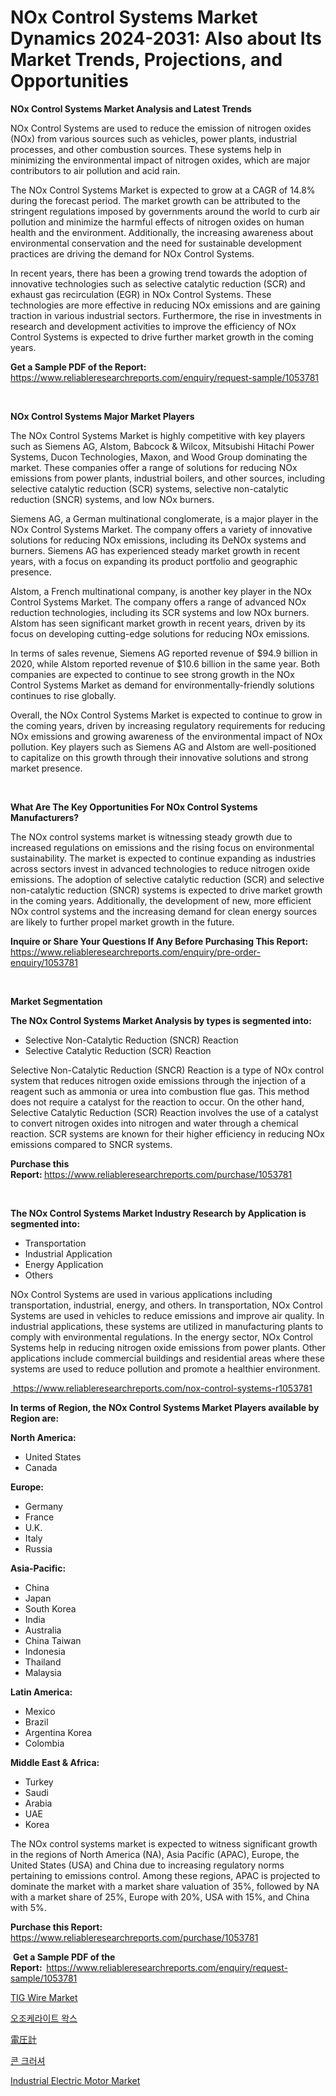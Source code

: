 <p><h1>NOx Control Systems Market Dynamics 2024-2031: Also about Its Market Trends, Projections, and Opportunities</h1></p><p><strong>NOx Control Systems Market Analysis and Latest Trends</strong></p>
<p><p>NOx Control Systems are used to reduce the emission of nitrogen oxides (NOx) from various sources such as vehicles, power plants, industrial processes, and other combustion sources. These systems help in minimizing the environmental impact of nitrogen oxides, which are major contributors to air pollution and acid rain.</p><p>The NOx Control Systems Market is expected to grow at a CAGR of 14.8% during the forecast period. The market growth can be attributed to the stringent regulations imposed by governments around the world to curb air pollution and minimize the harmful effects of nitrogen oxides on human health and the environment. Additionally, the increasing awareness about environmental conservation and the need for sustainable development practices are driving the demand for NOx Control Systems.</p><p>In recent years, there has been a growing trend towards the adoption of innovative technologies such as selective catalytic reduction (SCR) and exhaust gas recirculation (EGR) in NOx Control Systems. These technologies are more effective in reducing NOx emissions and are gaining traction in various industrial sectors. Furthermore, the rise in investments in research and development activities to improve the efficiency of NOx Control Systems is expected to drive further market growth in the coming years.</p></p>
<p><strong>Get a Sample PDF of the Report:&nbsp;</strong> <a href="https://www.reliableresearchreports.com/enquiry/request-sample/1053781">https://www.reliableresearchreports.com/enquiry/request-sample/1053781</a></p>
<p>&nbsp;</p>
<p><strong>NOx Control Systems Major Market Players</strong></p>
<p><p>The NOx Control Systems Market is highly competitive with key players such as Siemens AG, Alstom, Babcock & Wilcox, Mitsubishi Hitachi Power Systems, Ducon Technologies, Maxon, and Wood Group dominating the market. These companies offer a range of solutions for reducing NOx emissions from power plants, industrial boilers, and other sources, including selective catalytic reduction (SCR) systems, selective non-catalytic reduction (SNCR) systems, and low NOx burners.</p><p>Siemens AG, a German multinational conglomerate, is a major player in the NOx Control Systems Market. The company offers a variety of innovative solutions for reducing NOx emissions, including its DeNOx systems and burners. Siemens AG has experienced steady market growth in recent years, with a focus on expanding its product portfolio and geographic presence.</p><p>Alstom, a French multinational company, is another key player in the NOx Control Systems Market. The company offers a range of advanced NOx reduction technologies, including its SCR systems and low NOx burners. Alstom has seen significant market growth in recent years, driven by its focus on developing cutting-edge solutions for reducing NOx emissions.</p><p>In terms of sales revenue, Siemens AG reported revenue of $94.9 billion in 2020, while Alstom reported revenue of $10.6 billion in the same year. Both companies are expected to continue to see strong growth in the NOx Control Systems Market as demand for environmentally-friendly solutions continues to rise globally.</p><p>Overall, the NOx Control Systems Market is expected to continue to grow in the coming years, driven by increasing regulatory requirements for reducing NOx emissions and growing awareness of the environmental impact of NOx pollution. Key players such as Siemens AG and Alstom are well-positioned to capitalize on this growth through their innovative solutions and strong market presence.</p></p>
<p>&nbsp;</p>
<p><strong>What Are The Key Opportunities For NOx Control Systems Manufacturers?</strong></p>
<p><p>The NOx control systems market is witnessing steady growth due to increased regulations on emissions and the rising focus on environmental sustainability. The market is expected to continue expanding as industries across sectors invest in advanced technologies to reduce nitrogen oxide emissions. The adoption of selective catalytic reduction (SCR) and selective non-catalytic reduction (SNCR) systems is expected to drive market growth in the coming years. Additionally, the development of new, more efficient NOx control systems and the increasing demand for clean energy sources are likely to further propel market growth in the future.</p></p>
<p><strong>Inquire or Share Your Questions If Any Before Purchasing This Report:</strong> <a href="https://www.reliableresearchreports.com/enquiry/pre-order-enquiry/1053781">https://www.reliableresearchreports.com/enquiry/pre-order-enquiry/1053781</a></p>
<p>&nbsp;</p>
<p><strong>Market Segmentation</strong></p>
<p><strong>The NOx Control Systems Market Analysis by types is segmented into:</strong></p>
<p><ul><li>Selective Non-Catalytic Reduction (SNCR) Reaction</li><li>Selective Catalytic Reduction (SCR) Reaction</li></ul></p>
<p><p>Selective Non-Catalytic Reduction (SNCR) Reaction is a type of NOx control system that reduces nitrogen oxide emissions through the injection of a reagent such as ammonia or urea into combustion flue gas. This method does not require a catalyst for the reaction to occur. On the other hand, Selective Catalytic Reduction (SCR) Reaction involves the use of a catalyst to convert nitrogen oxides into nitrogen and water through a chemical reaction. SCR systems are known for their higher efficiency in reducing NOx emissions compared to SNCR systems.</p></p>
<p><strong>Purchase this Report:&nbsp;</strong><a href="https://www.reliableresearchreports.com/purchase/1053781">https://www.reliableresearchreports.com/purchase/1053781</a></p>
<p>&nbsp;</p>
<p><strong>The NOx Control Systems Market Industry Research by Application is segmented into:</strong></p>
<p><ul><li>Transportation</li><li>Industrial Application</li><li>Energy Application</li><li>Others</li></ul></p>
<p><p>NOx Control Systems are used in various applications including transportation, industrial, energy, and others. In transportation, NOx Control Systems are used in vehicles to reduce emissions and improve air quality. In industrial applications, these systems are utilized in manufacturing plants to comply with environmental regulations. In the energy sector, NOx Control Systems help in reducing nitrogen oxide emissions from power plants. Other applications include commercial buildings and residential areas where these systems are used to reduce pollution and promote a healthier environment.</p></p>
<p><a href="https://www.reliableresearchreports.com/nox-control-systems-r1053781">&nbsp;https://www.reliableresearchreports.com/nox-control-systems-r1053781</a></p>
<p><strong>In terms of Region, the NOx Control Systems Market Players available by Region are:</strong></p>
<p>
    <p> <strong> North America: </strong>
        <ul>
            <li>United States</li>
            <li>Canada</li>
        </ul>
        </p> 
    <p> <strong> Europe: </strong>
        <ul>
            <li>Germany</li>
            <li>France</li>
            <li>U.K.</li>
            <li>Italy</li>
            <li>Russia</li>
        </ul>
        </p> 
    <p> <strong> Asia-Pacific: </strong>
        <ul>
            <li>China</li>
            <li>Japan</li>
            <li>South Korea</li>
            <li>India</li>
            <li>Australia</li>
            <li>China Taiwan</li>
            <li>Indonesia</li>
            <li>Thailand</li>
            <li>Malaysia</li>
        </ul>
        </p> 
    <p> <strong> Latin America: </strong>
        <ul>
            <li>Mexico</li>
            <li>Brazil</li>
            <li>Argentina Korea</li>
            <li>Colombia</li>
        </ul>
        </p> 
    <p> <strong> Middle East & Africa: </strong>
        <ul>
            <li>Turkey</li>
            <li>Saudi</li>
            <li>Arabia</li>
            <li>UAE</li>
            <li>Korea</li>
        </ul>
    </p>
    </p>
<p><p>The NOx control systems market is expected to witness significant growth in the regions of North America (NA), Asia Pacific (APAC), Europe, the United States (USA) and China due to increasing regulatory norms pertaining to emissions control. Among these regions, APAC is projected to dominate the market with a market share valuation of 35%, followed by NA with a market share of 25%, Europe with 20%, USA with 15%, and China with 5%.</p></p>
<p><strong>Purchase this Report: </strong><a href="https://www.reliableresearchreports.com/purchase/1053781">https://www.reliableresearchreports.com/purchase/1053781</a></p>
<p>&nbsp;<strong>Get a Sample PDF of the Report:&nbsp;&nbsp;</strong><a href="https://www.reliableresearchreports.com/enquiry/request-sample/1053781">https://www.reliableresearchreports.com/enquiry/request-sample/1053781</a></p>
<p><strong></strong></p>
<p><p><a href="https://issuu.com/reportprime-2/docs/tig-wire-market-size-2030.pptx">TIG Wire Market</a></p><p><a href="https://medium.com/@achimcoteanu1/%EC%98%A4%EC%A1%B0%EC%BC%80%EB%9D%BC%EC%9D%B4%ED%8A%B8-%EC%99%81%EC%8A%A4-%EC%8B%9C%EC%9E%A5-%EA%B7%9C%EB%AA%A8-%EB%B0%8F-%EC%8B%9C%EC%9E%A5-%EB%8F%99%ED%96%A5-2024%EB%85%84%EB%B6%80%ED%84%B0-2031%EB%85%84%EA%B9%8C%EC%A7%80%EC%9D%98-%EC%99%84%EC%A0%84%ED%95%9C-%EC%82%B0%EC%97%85-%EA%B0%9C%EC%9A%94-d1a5444f0bf5">오조케라이트 왁스</a></p><p><a href="https://github.com/moulafa/Market-Research-Report-List-1/blob/main/220415031873.md">電圧計</a></p><p><a href="https://medium.com/@joananitzsche/%EC%9B%90%ED%98%95-%EB%B6%84%EC%87%84%EA%B8%B0-%EC%8B%9C%EC%9E%A5-%EB%B6%84%EC%84%9D-%EB%B0%8F-2024%EB%85%84%EB%B6%80%ED%84%B0-2031%EB%85%84%EA%B9%8C%EC%A7%80%EC%9D%98-%ED%81%AC%EA%B8%B0-%EC%98%88%EC%B8%A1-cf44df58ebe4">콘 크러셔</a></p><p><a href="https://github.com/jaidynmorantestelletmjzya/Market-Research-Report-List-2/blob/main/industrial-electric-motor-market.md">Industrial Electric Motor Market</a></p></p>